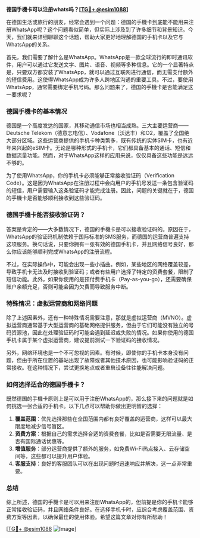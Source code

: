 **德国手機卡可以注册whats吗？[[TG💪+ @esim1088](https://t.me/s/esim1088)]**

在德国生活或旅行的朋友，经常会遇到一个问题：德国的手機卡到底能不能用来注册WhatsApp呢？这个问题看似简单，但实际上涉及到了许多细节和背景知识。今天，我们就来详细聊聊这个话题，帮助大家更好地理解德国的手机卡以及它与WhatsApp的关系。

首先，我们需要了解什么是WhatsApp。WhatsApp是一款全球流行的即时通讯软件，用户可以通过它发送文字、图片、语音、视频等多种信息。它的一个显著特点是，只要双方都安装了WhatsApp，就可以通过互联网进行通信，而无需支付额外的短信费用。这使得WhatsApp成为许多人跨地区沟通的重要工具。不过，要使用WhatsApp，通常需要绑定手机号码。那么问题来了，德国的手機卡是否能满足这一要求呢？

### 德国手機卡的基本情况

德国是一个高度发达的国家，其移动通信市场也相当成熟。三大主要运营商——Deutsche Telekom（德意志电信）、Vodafone（沃达丰）和O2，覆盖了全国绝大部分区域。这些运营商提供的手机卡种类繁多，既有传统的实体SIM卡，也有近年来兴起的eSIM卡。无论是哪种形式的手机卡，它们都具备基本的通话、短信和数据流量功能。然而，对于WhatsApp这样的应用来说，仅仅具备这些功能是远远不够的。

为了使用WhatsApp，你的手机卡必须能够正常接收验证码（Verification Code）。这是因为WhatsApp在注册过程中会向用户的手机号发送一条包含验证码的短信，用户需要输入这条验证码才能完成注册。因此，问题的关键就在于，德国的手機卡是否能够顺利接收到这些验证码。

### 德国手機卡能否接收验证码？

答案是肯定的——大多数情况下，德国的手機卡是可以接收验证码的。原因在于，WhatsApp的验证码机制依赖于国际标准的SMS服务，而德国的运营商普遍支持这项服务。换句话说，只要你拥有一张有效的德国手机卡，并且网络信号良好，那么你应该能够顺利完成WhatsApp的注册流程。

不过，在实际操作中，可能会出现一些小插曲。例如，某些地区的网络覆盖较差，导致手机卡无法及时接收到验证码；或者有些用户选择了特定的资费套餐，限制了短信功能。此外，如果你使用的是预付费手机卡（Pay-as-you-go），还需要确保账户余额充足，否则可能会因为欠费而导致服务中断。

### 特殊情况：虚拟运营商和网络问题

除了上述因素外，还有一种特殊情况需要注意，那就是虚拟运营商（MVNO）。虚拟运营商通常基于大型运营商的基础网络提供服务，但由于它们可能没有独立的号码资源池，因此在处理验证码时可能会遇到延迟或失败的情况。如果你使用的德国手机卡属于某个虚拟运营商，建议提前测试一下验证码的接收情况。

另外，网络环境也是一个不可忽视的因素。有时候，即使你的手机卡本身没有问题，但由于所在位置的基站出现了故障或者其他技术原因，也可能影响验证码的正常接收。在这种情况下，尝试更换地点或者重启设备往往能解决问题。

### 如何选择适合的德国手機卡？

既然德国的手機卡原则上是可以用于注册WhatsApp的，那么接下来的问题就是如何挑选一张合适的手机卡。以下几点可以帮助你做出更明智的选择：

1. **覆盖范围**：优先选择那些在全国范围内都有良好覆盖的运营商，这样可以最大限度地减少信号盲区。
2. **资费方案**：根据自己的需求选择合适的资费套餐，比如是否需要无限流量、是否有国际通话优惠等。
3. **增值服务**：部分运营商提供了额外的服务，如免费Wi-Fi热点接入、云存储空间等，这些都可以提升用户体验。
4. **客服支持**：良好的客服团队可以在出现问题时迅速响应并解决，这一点非常重要。

### 总结

综上所述，德国的手機卡是可以用来注册WhatsApp的，但前提是你的手机卡能够正常接收验证码，并且网络条件良好。在选择手机卡时，应综合考虑覆盖范围、资费方案等因素，以确保最佳的使用体验。希望这篇文章对你有所帮助！

[[TG💪+ @esim1088](https://t.me/s/esim1088) ![Image](https://i.postimg.cc/4NQfJmqS/Snipaste-2025-05-13-00-14-12.png)]